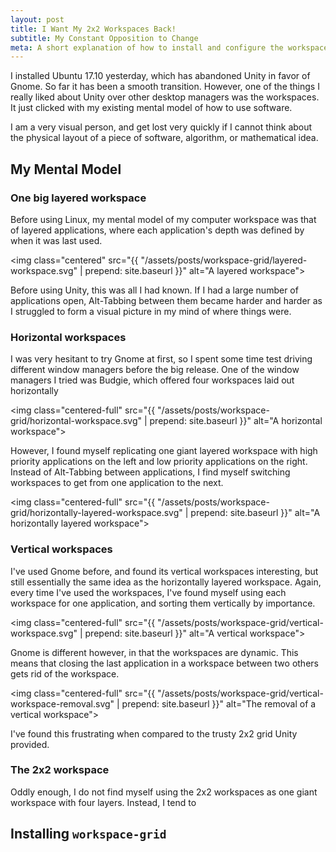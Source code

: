 ```yaml
---
layout: post
title: I Want My 2x2 Workspaces Back!
subtitle: My Constant Opposition to Change
meta: A short explanation of how to install and configure the workspace-grid Gnome Shell Extension for Ubuntu 17.10
---
```


I installed Ubuntu 17.10 yesterday, which has abandoned Unity in favor of Gnome. So far it has been a smooth transition. However, one of the things I really liked about Unity over other desktop managers was the workspaces. It just clicked with my existing mental model of how to use software.

I am a very visual person, and get lost very quickly if I cannot think about the physical layout of a piece of software, algorithm, or mathematical idea.

## My Mental Model

### One big layered workspace

Before using Linux, my mental model of my computer workspace was that of layered applications, where each application's depth was defined by when it was last used.

<img class="centered" src="{{ "/assets/posts/workspace-grid/layered-workspace.svg" | prepend: site.baseurl }}" alt="A layered workspace">

Before using Unity, this was all I had known. If I had a large number of applications open, Alt-Tabbing between them became harder and harder as I struggled to form a visual picture in my mind of where things were.

### Horizontal workspaces

I was very hesitant to try Gnome at first, so I spent some time test driving different window managers before the big release. One of the window managers I tried was Budgie, which offered four workspaces laid out horizontally

<img class="centered-full" src="{{ "/assets/posts/workspace-grid/horizontal-workspace.svg" | prepend: site.baseurl }}" alt="A horizontal workspace">

However, I found myself replicating one giant layered workspace with high priority applications on the left and low priority applications on the right. Instead of Alt-Tabbing between applications, I find myself switching workspaces to get from one application to the next.

<img class="centered-full" src="{{ "/assets/posts/workspace-grid/horizontally-layered-workspace.svg" | prepend: site.baseurl }}" alt="A horizontally layered workspace">

### Vertical workspaces

I've used Gnome before, and found its vertical workspaces interesting, but still essentially the same idea as the horizontally layered workspace. Again, every time I've used the workspaces, I've found myself using each workspace for one application, and sorting them vertically by importance.

<img class="centered-full" src="{{ "/assets/posts/workspace-grid/vertical-workspace.svg" | prepend: site.baseurl }}" alt="A vertical workspace">

Gnome is different however, in that the workspaces are dynamic. This means that closing the last application in a workspace between two others gets rid of the workspace.

<img class="centered-full" src="{{ "/assets/posts/workspace-grid/vertical-workspace-removal.svg" | prepend: site.baseurl }}" alt="The removal of a vertical workspace">

I've found this frustrating when compared to the trusty 2x2 grid Unity provided.

### The 2x2 workspace

Oddly enough, I do not find myself using the 2x2 workspaces as one giant workspace with four layers. Instead, I tend to

## Installing `workspace-grid`
